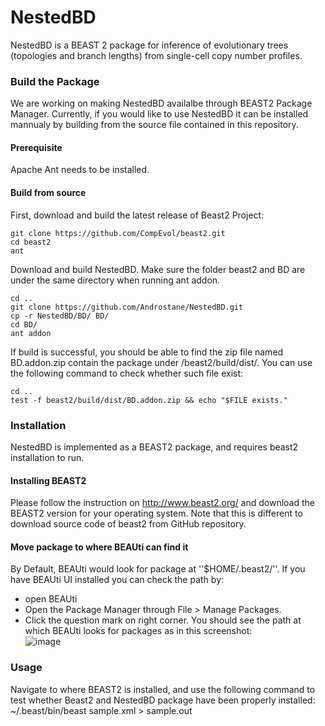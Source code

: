 # NestedBD

NestedBD is a BEAST 2 package for inference of evolutionary trees (topologies and branch lengths) from single-cell copy number profiles. 

### Build the Package 
We are working on making NestedBD availalbe through BEAST2 Package Manager. Currently, if you would like to use NestedBD it can be installed mannualy by building from the source file contained in this repository. 

#### Prerequisite 
Apache Ant needs to be installed.

#### Build from source
First, download and build the latest release of Beast2 Project: 

    git clone https://github.com/CompEvol/beast2.git
    cd beast2
    ant

Download and build NestedBD. Make sure the folder beast2 and BD are under the same directory when running ant addon. 

    cd ..
    git clone https://github.com/Androstane/NestedBD.git
    cp -r NestedBD/BD/ BD/
    cd BD/
    ant addon

If build is successful, you should be able to find the zip file named BD.addon.zip contain the package under /beast2/build/dist/. You can use the following command to check whether such file exist:

    cd ..
    test -f beast2/build/dist/BD.addon.zip && echo "$FILE exists."

### Installation

NestedBD is implemented as a BEAST2 package, and requires beast2 installation to run.

#### Installing BEAST2
Please follow the instruction on http://www.beast2.org/ and download the BEAST2 version for your operating system. Note that this is different to download source code of beast2 from GitHub repository. 

#### Move package to where BEAUti can find it
By Default, BEAUti would look for package at ''$HOME/.beast2/''. If you have BEAUti UI installed you can check the path by:
- open BEAUti
- Open the Package Manager through File > Manage Packages. 
- Click the question mark on right corner.
 You should see the path at which BEAUti looks for packages as in this screenshot:  
![image](https://user-images.githubusercontent.com/31413803/160720018-4c5707c8-1ae2-479f-bb61-ee036f4420a2.png)


### Usage

Navigate to where BEAST2 is installed, and use the following command to test whether Beast2 and NestedBD package have been properly installed:
    ~/.beast/bin/beast sample.xml > sample.out
    


